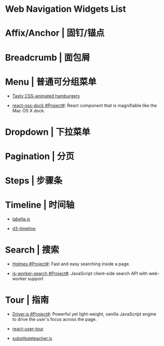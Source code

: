 # Web Navigation Widgets List

# Affix/Anchor | 固钉/锚点

# Breadcrumb | 面包屑

# Menu | 普通可分组菜单

- [Tasty CSS-animated hamburgers](https://jonsuh.com/hamburgers/)

- [react-osx-dock #Project#](https://github.com/lukehorvat/react-osx-dock): React component that is magnifiable like the Mac OS X dock.

# Dropdown | 下拉菜单

# Pagination | 分页

# Steps | 步骤条

# Timeline | 时间轴

- [labella.js](https://github.com/twitter/labella.js)

- [d3-timeline](https://github.com/commodityvectors/d3-timeline)

# Search | 搜索

- [Holmes #Project#](https://haroen.me/holmes/): Fast and easy searching inside a page.

- [js-worker-search #Project#](https://github.com/bvaughn/js-worker-search): JavaScript client-side search API with web-worker support

# Tour | 指南

- [Driver.js #Project#](https://github.com/kamranahmedse/driver.js): Powerful yet light-weight, vanilla JavaScript engine to drive the user's focus across the page.

- [react-user-tour](https://github.com/socialtables/react-user-tour)

- [substituteteacher.js](http://danrschlosser.github.io/substituteteacher.js/)

